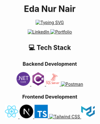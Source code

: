 <div align="center">
  
  # Eda Nur Nair
  
  [![Typing SVG](https://readme-typing-svg.herokuapp.com?font=Fira+Code&weight=600&size=28&duration=4000&pause=1000&color=7E3ACE&center=true&vCenter=true&random=false&width=600&lines=Full+Stack+Developer;ASP.NET+Core+%7C+React+%7C+Next.js;N-Architecture+%7C+EntityFramework)](https://git.io/typing-svg)

  <p align="center">
    <a href="https://www.linkedin.com/in/eda-nur-nair-" target="_blank">
      <img src="https://img.shields.io/badge/LinkedIn-0077B5?style=for-the-badge&logo=linkedin&logoColor=white" alt="LinkedIn" />
    </a>
    <a href="https://edanair-portfolio.vercel.app" target="_blank">
      <img src="https://img.shields.io/badge/Portfolio-7E3ACE?style=for-the-badge&logo=firefox&logoColor=white" alt="Portfolio" />
    </a>
  </p>
</div>

<div align="center">
  <h2>💻 Tech Stack</h2>
  <h3>Backend Development</h3>
  <p>
    <a href="#" target="_blank">
      <img src="https://raw.githubusercontent.com/devicons/devicon/master/icons/dotnetcore/dotnetcore-original.svg" alt=".NET Core" width="45" height="45" />
    </a>
    <a href="#" target="_blank">
      <img src="https://raw.githubusercontent.com/devicons/devicon/master/icons/csharp/csharp-original.svg" alt="C#" width="45" height="45" />
    </a>
    <a href="#" target="_blank">
      <img src="https://raw.githubusercontent.com/devicons/devicon/master/icons/microsoftsqlserver/microsoftsqlserver-plain-wordmark.svg" alt="SQL Server" width="45" height="45" />
    </a>
    <a href="#" target="_blank">
      <img src="https://www.vectorlogo.zone/logos/getpostman/getpostman-icon.svg" alt="Postman" width="45" height="45" />
    </a>
  </p>
  
  <h3>Frontend Development</h3>
  <p>
    <a href="#" target="_blank">
      <img src="https://raw.githubusercontent.com/devicons/devicon/master/icons/react/react-original.svg" alt="React.js" width="45" height="45" />
    </a>
    <a href="#" target="_blank">
      <img src="https://raw.githubusercontent.com/devicons/devicon/master/icons/nextjs/nextjs-original.svg" alt="Next.js" width="45" height="45" />
    </a>
    <a href="#" target="_blank">
      <img src="https://raw.githubusercontent.com/devicons/devicon/master/icons/typescript/typescript-original.svg" alt="TypeScript" width="45" height="45" />
    </a>
    <a href="#" target="_blank">
      <img src="https://www.vectorlogo.zone/logos/tailwindcss/tailwindcss-icon.svg" alt="Tailwind CSS" width="45" height="45" />
    </a>
    <a href="#" target="_blank">
      <img src="https://raw.githubusercontent.com/devicons/devicon/master/icons/materialui/materialui-original.svg" alt="Material UI" width="45" height="45" />
    </a>
  </p>
</div>

